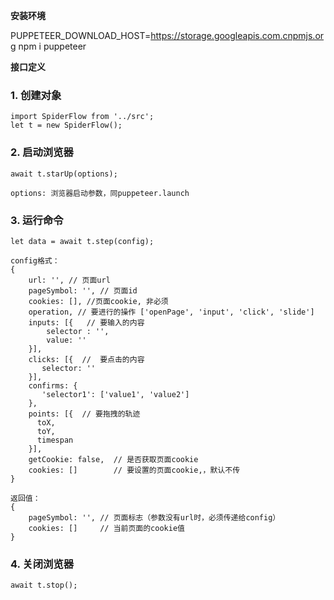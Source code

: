 **安装环境**

PUPPETEER_DOWNLOAD_HOST=https://storage.googleapis.com.cnpmjs.org npm i puppeteer

**接口定义**

### 1. 创建对象

```
import SpiderFlow from '../src';
let t = new SpiderFlow();
```

### 2. 启动浏览器

```
await t.starUp(options);

options: 浏览器启动参数，同puppeteer.launch
```

### 3. 运行命令
```
let data = await t.step(config);

config格式：
{
    url: '', // 页面url
    pageSymbol: '', // 页面id
    cookies: [], //页面cookie, 非必须
    operation, // 要进行的操作 ['openPage', 'input', 'click', 'slide']
    inputs: [{   // 要输入的内容
        selector : '',
        value: ''
    }],
    clicks: [{  //  要点击的内容
       selector: ''
    }], 
    confirms: {
       'selector1': ['value1', 'value2'] 
    },
    points: [{  // 要拖拽的轨迹
      toX,
      toY,
      timespan 
    }],
    getCookie: false,  // 是否获取页面cookie
    cookies: []        // 要设置的页面cookie,，默认不传
}

返回值：
{
    pageSymbol: '', // 页面标志（参数没有url时，必须传递给config）
    cookies: []     // 当前页面的cookie值
}
 ```
 
 ### 4. 关闭浏览器
 ```
 await t.stop();
```